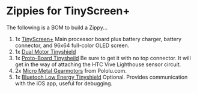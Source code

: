# Zippies for TinyScreen+

The following is a BOM to build a Zippy...

1. 1x [TinyScreen+](https://tinycircuits.com/collections/processors/products/tinyscreenplus) Main processor board plus battery charger, battery connector, and 96x64 full-color OLED screen.
2. 1x [Dual Motor Tinyshield](https://tinycircuits.com/products/dual-motor-tinyshield)
3. 1x [Proto-Board Tinysheild](https://tinycircuits.com/collections/proto-boards/products/proto-board-tinyshield?variant=14984618887) Be sure to get it with no top connector. It will get in the way of attaching the HTC Vive Lighthouse sensor circuit.
4. 2x [Micro Metal Gearmotors](https://www.pololu.com/product/2363) from Pololu.com.
5. 1x [Bluetooh Low Energy Tinyshield](https://tinycircuits.com/collections/communication/products/bluetooth-low-energy-tinyshield) Optional. Provides communication with the iOS app, useful for debugging.
